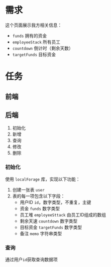# 需求
这个页面展示我方相关信息：
- `funds` 拥有的资金
- `employeeStack` 所有员工
- `countdown` 倒计时（剩余天数）
- `targetFunds` 目标资金

# 任务
## 前端

## 后端
1. 初始化
2. 新增
3. 查询
4. 修改
5. 删除

### 初始化
使用 `localForage` 库，实现以下功能：

1. 创建一张表 `user`
2. 表的每一项包含以下字段：
   - 用户ID `id`，数字类型，不重复，主键
   - 资金 `funds` 数字类型
   - 员工堆 `employeeSttack` 由员工ID组成的数组
   - 剩余天速 `countdown` 数字类型
   - 目标资金 `targetFunds` 数字类型
   - 备注 `memo` 字符串类型

### 查询
通过用户`id`获取查询数据项